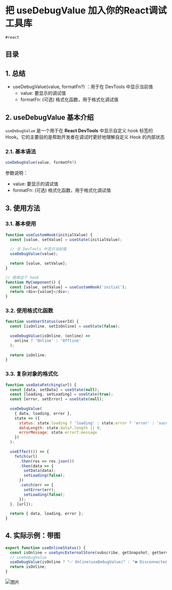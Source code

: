 
# 把 useDebugValue 加入你的React调试工具库

`#react` 


## 目录
<!-- toc -->
 ## 1. 总结 

- useDebugValue(value, formatFn?) ：用于在 DevTools 中显示当前值
	- value: 要显示的调试值
	- formatFn: (可选) 格式化函数，用于格式化调试值

## 2. useDebugValue 基本介绍

`useDebugValue` 是一个用于在 **React DevTools** 中显示自定义 hook 标签的 Hook。它的主要目的是帮助开发者在调试时更好地理解自定义 Hook 的内部状态

### 2.1. 基本语法

```javascript
useDebugValue(value, formatFn?)
```

参数说明：

- value: 要显示的调试值
- formatFn: (可选) 格式化函数，用于格式化调试值

## 3. 使用方法

### 3.1. 基本使用

```javascript
function useCustomHook(initialValue) {
  const [value, setValue] = useState(initialValue);
  
  // 在 DevTools 中显示当前值
  useDebugValue(value);
  
  return [value, setValue];
}

// 使用这个 hook
function MyComponent() {
  const [value, setValue] = useCustomHook('initial');
  return <div>{value}</div>;
}
```

### 3.2. 使用格式化函数

```javascript
function useUserStatus(userId) {
  const [isOnline, setIsOnline] = useState(false);
  
  useDebugValue(isOnline, (online) => 
    online ? 'Online' : 'Offline'
  );
  
  return isOnline;
}
```

### 3.3. 复杂对象的格式化

```javascript
function useDataFetching(url) {
  const [data, setData] = useState(null);
  const [loading, setLoading] = useState(true);
  const [error, setError] = useState(null);
  
  useDebugValue(
    { data, loading, error },
    state => ({
      status: state.loading ? 'loading' : state.error ? 'error' : 'success',
      dataLength: state.data?.length || 0,
      errorMessage: state.error?.message
    })
  );
  
  useEffect(() => {
    fetch(url)
      .then(res => res.json())
      .then(data => {
        setData(data);
        setLoading(false);
      })
      .catch(err => {
        setError(err);
        setLoading(false);
      });
  }, [url]);
  
  return { data, loading, error };
}
```

## 4. 实际示例：带图

```javascript
export function useOnlineStatus() {
  const isOnline = useSyncExternalStore(subscribe, getSnapshot, getServerSnapshot);
  // useDebugValue
  useDebugValue(isOnline ? "✅ Online(useDebugValue)" : "❌ Disconnected(useDebugValue)")
  return isOnline;
}
```

![图片](https://832-1310531898.cos.ap-beijing.myqcloud.com/999.%20Obsidian@832/files/20241031-1.png)